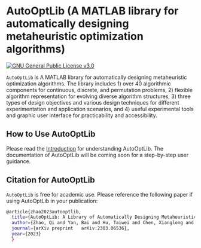 # AutoOptLib (A MATLAB library for automatically designing metaheuristic optimization algorithms)

[![GNU General Public License v3.0](https://img.shields.io/badge/license-GNU%20GPL--v3.0-green.svg)](https://github.com/qz89/AutoOpt/blob/main/LICENSE)

```AutoOptLib``` is A MATLAB library for automatically designing metaheuristic optimization algorithms. The library includes 1) over 40 algorithmic components for continuous, discrete, and permutation problems, 2) flexible algorithm representation for evolving diverse algorithm structures, 3) three types of design objectives and various design techniques for different experimentation and application scenarios, and 4) useful experimental tools and graphic user interface for practicability and accessibility.

## How to Use AutoOptLib 

Please read the [Introduction](https://arxiv.org/abs/2303.06536) for understanding AutoOptLib. The documentation of AutoOptLib will be coming soon for a step-by-step user guidance.

## Citation for AutoOptLib
```AutoOptLib``` is free for academic use. Please reference the following paper if using AutoOptLib in your publication:

```bash
@article{zhao2023autooptlib,
  title={AutoOptLib: A Library of Automatically Designing Metaheuristic Optimization Algorithms in Matlab},
  author={Zhao, Qi and Yan, Bai and Hu, Taiwei and Chen, Xianglong and Shi, Yuhui},
  journal={arXiv preprint 	arXiv:2303.06536}, 
  year={2023}
  }
```
